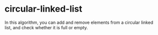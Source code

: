 # circular-linked-list
In this algorithm, you can add and remove elements from a circular linked list, and check whether it is full or empty.
